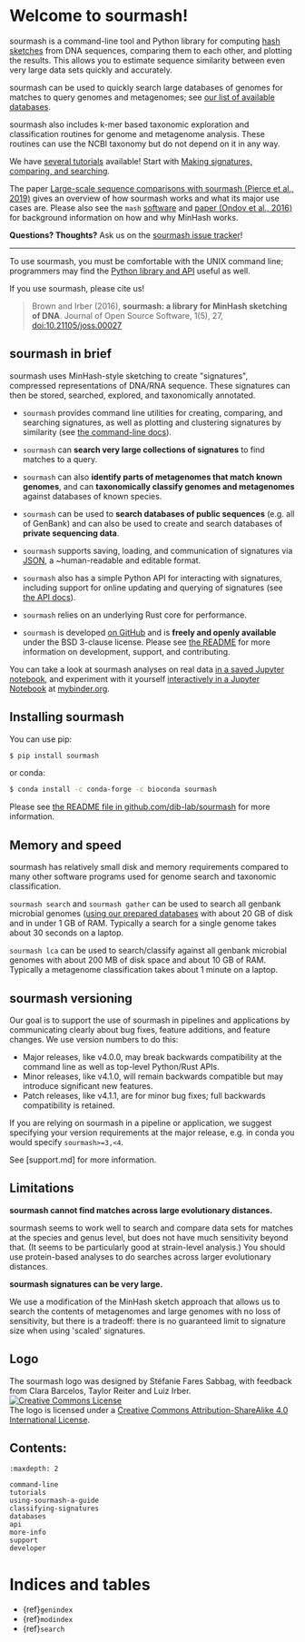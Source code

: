 # Welcome to sourmash!

sourmash is a command-line tool and Python library for computing
[hash sketches](https://en.wikipedia.org/wiki/MinHash) from DNA
sequences, comparing them to each other, and plotting the results.
This allows you to estimate sequence similarity between even very
large data sets quickly and accurately.

sourmash can be used to quickly search large databases of genomes
for matches to query genomes and metagenomes; see [our list of
available databases](databases.md).

sourmash also includes k-mer based taxonomic exploration and
classification routines for genome and metagenome analysis. These
routines can use the NCBI taxonomy but do not depend on it in any way.

We have [several tutorials](tutorials.md) available! Start with
[Making signatures, comparing, and searching](tutorial-basic.md).

The paper [Large-scale sequence comparisons with sourmash (Pierce et al., 2019)](https://f1000research.com/articles/8-1006)
gives an overview of how sourmash works and what its major use cases are.
Please also see the `mash` [software](http://mash.readthedocs.io/en/latest/) and
[paper (Ondov et al., 2016)](http://dx.doi.org/10.1186/s13059-016-0997-x) for
background information on how and why MinHash works.

**Questions? Thoughts?** Ask us on the [sourmash issue tracker](https://github.com/dib-lab/sourmash/issues/)!

----

To use sourmash, you must be comfortable with the UNIX command line;
programmers may find the [Python library and API](api.rst) useful as well.

If you use sourmash, please cite us!

> Brown and Irber (2016),
> **sourmash: a library for MinHash sketching of DNA**.
> Journal of Open Source Software, 1(5), 27, [doi:10.21105/joss.00027](https://joss.theoj.org/papers/3d793c6e7db683bee7c03377a4a7f3c9)

## sourmash in brief

sourmash uses MinHash-style sketching to create "signatures", compressed
representations of DNA/RNA sequence.  These signatures can then
be stored, searched, explored, and taxonomically annotated.

* `sourmash` provides command line utilities for creating, comparing,
  and searching signatures, as well as plotting and clustering
  signatures by similarity (see [the command-line docs](command-line.md)).

* `sourmash` can **search very large collections of signatures** to find matches
  to a query.

* `sourmash` can also **identify parts of metagenomes that match known genomes**,
  and can **taxonomically classify genomes and metagenomes** against databases
  of known species.

* `sourmash` can be used to **search databases of public sequences**
  (e.g. all of GenBank) and can also be used to create and search databases
  of **private sequencing data**.

* `sourmash` supports saving, loading, and communication of signatures
  via [JSON](http://www.json.org/), a ~human-readable and editable format.

* `sourmash` also has a simple Python API for interacting with signatures,
  including support for online updating and querying of signatures
  (see [the API docs](api.rst)).

* `sourmash` relies on an underlying Rust core for performance.

* `sourmash` is developed [on GitHub](https://github.com/dib-lab/sourmash)
  and is **freely and openly available** under the BSD 3-clause license.
  Please see [the README](https://github.com/dib-lab/sourmash/blob/latest/README.md)
  for more information on development, support, and contributing.

You can take a look at sourmash analyses on real data
[in a saved Jupyter notebook](https://github.com/dib-lab/sourmash/blob/latest/doc/sourmash-examples.ipynb),
and experiment with it yourself
[interactively in a Jupyter Notebook](https://mybinder.org/v2/gh/dib-lab/sourmash/latest?filepath=doc%2Fsourmash-examples.ipynb)
at [mybinder.org](http://mybinder.org).

## Installing sourmash

You can use pip:
```bash
$ pip install sourmash
```

or conda:
```bash
$ conda install -c conda-forge -c bioconda sourmash
```

Please see [the README file in github.com/dib-lab/sourmash](https://github.com/dib-lab/sourmash/blob/latest/README.md)
for more information.

## Memory and speed

sourmash has relatively small disk and memory requirements compared to
many other software programs used for genome search and taxonomic
classification.

`sourmash search` and `sourmash gather` can be used to search all
genbank microbial genomes ([using our prepared databases](databases.md)
with about 20 GB of disk and in under 1 GB of RAM.
Typically a search for a single genome takes about 30 seconds on a laptop.

`sourmash lca` can be used to search/classify against all genbank
microbial genomes with about 200 MB of disk space and about 10 GB of
RAM. Typically a metagenome classification takes about 1 minute on a
laptop.

## sourmash versioning

Our goal is to support the use of sourmash in pipelines and applications
by communicating clearly about bug fixes, feature additions, and feature
changes. We use version numbers to do this:

* Major releases, like v4.0.0, may break backwards compatibility at
  the command line as well as top-level Python/Rust APIs.
* Minor releases, like v4.1.0, will remain backwards compatible but
  may introduce significant new features.
* Patch releases, like v4.1.1, are for minor bug fixes; full backwards
  compatibility is retained.

If you are relying on sourmash in a pipeline or application, we
suggest specifying your version requirements at the major release,
e.g. in conda you would specify `sourmash>=3,<4`.

See [support.md] for more information.

## Limitations

**sourmash cannot find matches across large evolutionary distances.**

sourmash seems to work well to search and compare data sets for
matches at the species and genus level, but does not have much
sensitivity beyond that.  (It seems to be particularly good at
strain-level analysis.)  You should use protein-based analyses
to do searches across larger evolutionary distances.

**sourmash signatures can be very large.**

We use a modification of the MinHash sketch approach that allows us
to search the contents of metagenomes and large genomes with no loss
of sensitivity, but there is a tradeoff: there is no guaranteed limit
to signature size when using 'scaled' signatures.

## Logo

The sourmash logo was designed by Stéfanie Fares Sabbag,
with feedback from Clara Barcelos,
Taylor Reiter and Luiz Irber.
<a rel="license" href="http://creativecommons.org/licenses/by-sa/4.0/"><img
alt="Creative Commons License" style="border-width:0"
src="https://i.creativecommons.org/l/by-sa/4.0/88x31.png" /></a><br />The logo
is licensed under a <a rel="license"
href="http://creativecommons.org/licenses/by-sa/4.0/">Creative Commons
Attribution-ShareAlike 4.0 International License</a>.

## Contents:

```{toctree}
:maxdepth: 2

command-line
tutorials
using-sourmash-a-guide
classifying-signatures
databases
api
more-info
support
developer
```

# Indices and tables

* {ref}`genindex`
* {ref}`modindex`
* {ref}`search`
